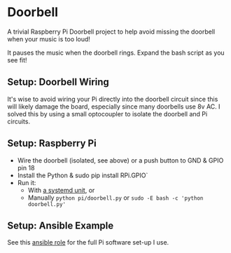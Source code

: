 # Doorbell

A trivial Raspberry Pi Doorbell project to help avoid missing the doorbell when
your music is too loud!

It pauses the music when the doorbell rings. Expand the bash script as you see
fit!

## Setup: Doorbell Wiring

It's wise to avoid wiring your Pi directly into the doorbell circuit since this
will likely damage the board, especially since many doorbells use 8v AC. I
solved this by using a small optocoupler to isolate the doorbell and Pi
circuits.

## Setup: Raspberry Pi

* Wire the doorbell (isolated, see above) or a push button to GND & GPIO pin 18
* Install the Python & sudo pip install RPi.GPIO`
* Run it:
  * With [a systemd unit][systemd-unit], or
  * Manually `python pi/doorbell.py` or `sudo -E bash -c 'python doorbell.py'`

## Setup: Ansible Example

See this [ansible role][ansible-role] for the full Pi software set-up I use.

[ansible-role]: https://github.com/zefer/ansible/blob/master/roles/doorbell
[systemd-unit]: https://github.com/zefer/ansible/blob/master/roles/doorbell/templates/doorbell.service
